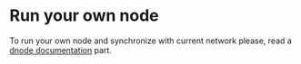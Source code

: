 # Run your own node

To run your own node and synchronize with current network please, read a [dnode documentation](../architecture/dnode.md) part.
